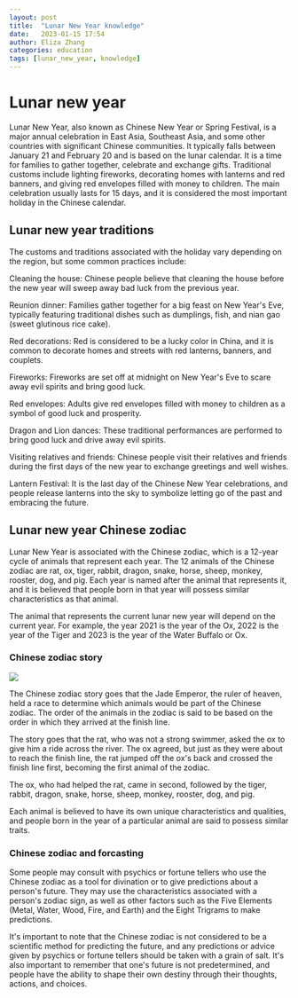 ```yaml
---
layout: post
title:  "Lunar New Year knowledge"
date:   2023-01-15 17:54
author: Eliza Zhang
categories: education
tags: [lunar_new_year, knowledge]
---
```


# Lunar new year
Lunar New Year, also known as Chinese New Year or Spring Festival, is a major annual celebration in East Asia, Southeast Asia, and some other countries with significant Chinese communities. It typically falls between January 21 and February 20 and is based on the lunar calendar. It is a time for families to gather together, celebrate and exchange gifts. Traditional customs include lighting fireworks, decorating homes with lanterns and red banners, and giving red envelopes filled with money to children. The main celebration usually lasts for 15 days, and it is considered the most important holiday in the Chinese calendar.

## Lunar new year traditions
The customs and traditions associated with the holiday vary depending on the region, but some common practices include:

Cleaning the house: Chinese people believe that cleaning the house before the new year will sweep away bad luck from the previous year.

Reunion dinner: Families gather together for a big feast on New Year's Eve, typically featuring traditional dishes such as dumplings, fish, and nian gao (sweet glutinous rice cake).

Red decorations: Red is considered to be a lucky color in China, and it is common to decorate homes and streets with red lanterns, banners, and couplets.

Fireworks: Fireworks are set off at midnight on New Year's Eve to scare away evil spirits and bring good luck.

Red envelopes: Adults give red envelopes filled with money to children as a symbol of good luck and prosperity.

Dragon and Lion dances: These traditional performances are performed to bring good luck and drive away evil spirits.

Visiting relatives and friends: Chinese people visit their relatives and friends during the first days of the new year to exchange greetings and well wishes.

Lantern Festival: It is the last day of the Chinese New Year celebrations, and people release lanterns into the sky to symbolize letting go of the past and embracing the future.


## Lunar new year Chinese zodiac

Lunar New Year is associated with the Chinese zodiac, which is a 12-year cycle of animals that represent each year. The 12 animals of the Chinese zodiac are rat, ox, tiger, rabbit, dragon, snake, horse, sheep, monkey, rooster, dog, and pig. Each year is named after the animal that represents it, and it is believed that people born in that year will possess similar characteristics as that animal.

The animal that represents the current lunar new year will depend on the current year. For example, the year 2021 is the year of the Ox, 2022 is the year of the Tiger and 2023 is the year of the Water Buffalo or Ox.

### Chinese zodiac story
![](https://encrypted-tbn0.gstatic.com/images?q=tbn:ANd9GcRvXLtDJi2h2sFDMmRFOTRrRzJiqxzA12lE8muHs1L8YMFXp7-d0vskTzr-myrDhpIOf3E&usqp=CAU)

The Chinese zodiac story goes that the Jade Emperor, the ruler of heaven, held a race to determine which animals would be part of the Chinese zodiac. The order of the animals in the zodiac is said to be based on the order in which they arrived at the finish line.

The story goes that the rat, who was not a strong swimmer, asked the ox to give him a ride across the river. The ox agreed, but just as they were about to reach the finish line, the rat jumped off the ox's back and crossed the finish line first, becoming the first animal of the zodiac.

The ox, who had helped the rat, came in second, followed by the tiger, rabbit, dragon, snake, horse, sheep, monkey, rooster, dog, and pig.

Each animal is believed to have its own unique characteristics and qualities, and people born in the year of a particular animal are said to possess similar traits.

### Chinese zodiac and forcasting
Some people may consult with psychics or fortune tellers who use the Chinese zodiac as a tool for divination or to give predictions about a person's future. They may use the characteristics associated with a person's zodiac sign, as well as other factors such as the Five Elements (Metal, Water, Wood, Fire, and Earth) and the Eight Trigrams to make predictions.

It's important to note that the Chinese zodiac is not considered to be a scientific method for predicting the future, and any predictions or advice given by psychics or fortune tellers should be taken with a grain of salt. It's also important to remember that one's future is not predetermined, and people have the ability to shape their own destiny through their thoughts, actions, and choices.